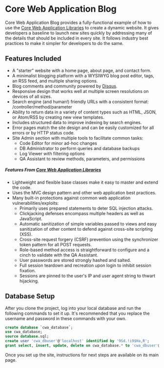 # Core Web Application Blog

Core Web Application Blog provides a fully-functional example of how to use the [Core Web Application Libraries](https://github.com/chriswells0/cwa-lib) to create a dynamic website. It gives developers a baseline to launch new sites quickly by addressing many of the details that should be included in every site. It follows industry best practices to make it simpler for developers to do the same.

## Features Included

* A "starter" website with a home page, about page, and contact form.
* A minimalist blogging platform with a WYSIWYG blog post editor, tags, an RSS feed, and multiple sharing options.
* Blog comments and community powered by [Disqus](https://publishers.disqus.com/).
* Responsive design that works well at multiple screen resolutions on devices of all sizes.
* Search engine (and human!) friendly URLs with a consistent format: /controller/method/parameter
* Ability to return data in a variety of content types such as HTML, JSON, or Atom/RSS by creating new view templates.
* Includes structured data to improve indexing by search engines.
* Error pages match the site design and can be easily customized for all errors or by HTTP status code.
* Site Admin section with multiple tools to facilitate common tasks:
  * Code Editor for minor ad-hoc changes
  * DB Administrator to perform queries and database backups
  * Log Viewer with filtering options
  * QA Assistant to review methods, parameters, and permissions

##### Features From [Core Web Application Libraries](https://github.com/chriswells0/cwa-lib)

* Lightweight and flexible base classes make it easy to master and extend the code.
* Uses the MVC design pattern and other web application best practices.
* Many built-in protections against common web application vulnerabilities/exploits:
  * Primarily uses prepared statements to deter SQL injection attacks.
  * Clickjacking defenses encompass multiple headers as well as JavaScript.
  * Automatic sanitization of simple variables passed to views and easy sanitization of other content to defend against cross-site scripting (XSS).
  * Cross-site request forgery (CSRF) prevention using the synchronizer token pattern for all POST requests.
  * Role-based method access is straightforward to configure and a cinch to validate with the QA Assistant.
  * User passwords are stored strongly hashed and salted.
  * Full session teardown and recreation upon login to inhibit session fixation.
  * Sessions are pinned to the user's IP and user agent string to thwart hijacking.

## Database Setup

After you clone the project, log into your local database and run the following commands to set it up. It's recommended that you replace the username and password in these commands with your own.

```sql
create database `cwa_database`;
use cwa_database;
source database.sql;
create user 'cwa_dbuser'@'localhost' identified by '9Sd.!i9$Ha,R';
grant select, insert, update, delete on cwa_database.* to 'cwa_dbuser'@'localhost';
```

Once you set up the site, instructions for next steps are available on its main page.
